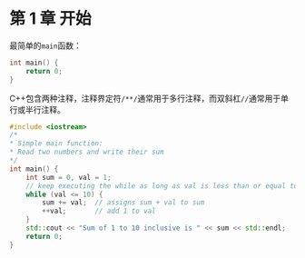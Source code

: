 # 第 1 章 开始

最简单的`main`函数：

```c++
int main() {
    return 0;
}
```

C++包含两种注释，注释界定符`/**/`通常用于多行注释，而双斜杠`//`通常用于单行或半行注释。

```c++
#include <iostream>
/*
* Simple main function:
* Read two numbers and write their sum
*/
int main() {
    int sum = 0, val = 1;
    // keep executing the while as long as val is less than or equal to 10
    while (val <= 10) {
        sum += val;  // assigns sum + val to sum
        ++val;       // add 1 to val
    }
    std::cout << "Sum of 1 to 10 inclusive is " << sum << std::endl;
    return 0;
}
```

